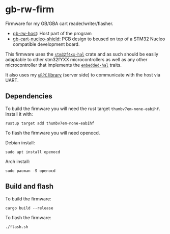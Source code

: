 # gb-rw-firm

Firmware for my GB/GBA cart reader/writer/flasher.

- [gb-rw-host](https://github.com/Dhole/gb-rw-host): Host part of the program
- [gb-cart-nucleo-shield](https://github.com/Dhole/gb-cart-nucleo-shield): PCB
  design to beused on top of a STM32 Nucleo compatible development board.

This firmware uses the
[`stm32f4xx-hal`](https://github.com/stm32-rs/stm32f4xx-hal) crate  and as such
should be easily adaptable to other stm32fYXX microcontrollers as well as any
other microcontroller that implements the
[`embedded-hal`](https://github.com/rust-embedded/embedded-hal) traits.

It also uses my [`uRPC` library](https://github.com/Dhole/urpc) (server side)
to communicate with the host via UART.

## Dependencies

To build the firmware you will need the rust target `thumbv7em-none-eabihf`.  Install it with:
```
rustup target add thumbv7em-none-eabihf
```

To flash the firmware you will need openocd.

Debian install:
```
sudo apt install openocd
```

Arch install:
```
sudo pacman -S openocd
```

## Build and flash

To build the firmware:
```
cargo build --release
```

To flash the firmware:
```
./flash.sh
```
